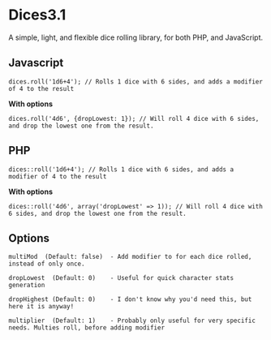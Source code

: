 Dices3.1
==============

A simple, light, and flexible dice rolling library, for both PHP, and JavaScript.


Javascript
--------------

	dices.roll('1d6+4'); // Rolls 1 dice with 6 sides, and adds a modifier of 4 to the result

**With options**

	dices.roll('4d6', {dropLowest: 1}); // Will roll 4 dice with 6 sides, and drop the lowest one from the result.


PHP
--------------

	dices::roll('1d6+4'); // Rolls 1 dice with 6 sides, and adds a modifier of 4 to the result

**With options**

	dices::roll('4d6', array('dropLowest' => 1)); // Will roll 4 dice with 6 sides, and drop the lowest one from the result.



Options
--------------

	multiMod  (Default: false)  - Add modifier to for each dice rolled, instead of only once.

	dropLowest  (Default: 0)    - Useful for quick character stats generation

	dropHighest (Default: 0)    - I don't know why you'd need this, but here it is anyway!

	multiplier  (Default: 1)    - Probably only useful for very specific needs. Multies roll, before adding modifier
